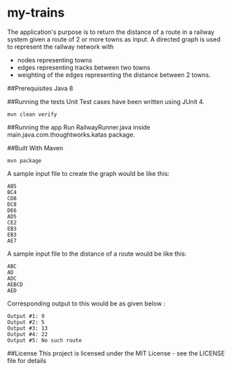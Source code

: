 # my-trains
The application's purpose is to return the distance of a route in a railway system given a route of 2 or more towns as input. 
A directed graph is used to represent the railway network with 
 - nodes representing towns
 - edges representing tracks between two towns
 - weighting of the edges representing the distance between 2 towns.

##Prerequisites
Java 8

##Running the tests
Unit Test cases have been written using JUnit 4.

```
mvn clean verify 
```

##Running the app
Run RailwayRunner.java inside main.java.com.thoughtworks.katas package.

##Built With
Maven 

```
mvn package
```

A sample input file to create the graph would be like this:
```
AB5
BC4
CD8
DC8
DE6
AD5
CE2
EB3
EB3
AE7
```
A sample input file to the distance of a route would be like this:
```
ABC
AD
ADC
AEBCD
AED
```
Corresponding output to this would be as given below :
```
Output #1: 9
Output #2: 5
Output #3: 13
Output #4: 22
Output #5: No such route
```

##License
This project is licensed under the MIT License - see the LICENSE file for details